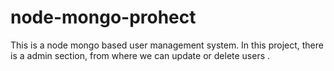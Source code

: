 # node-mongo-prohect
This is a node mongo based user management system. In this project, there is a admin section, from where we can update or delete users .
